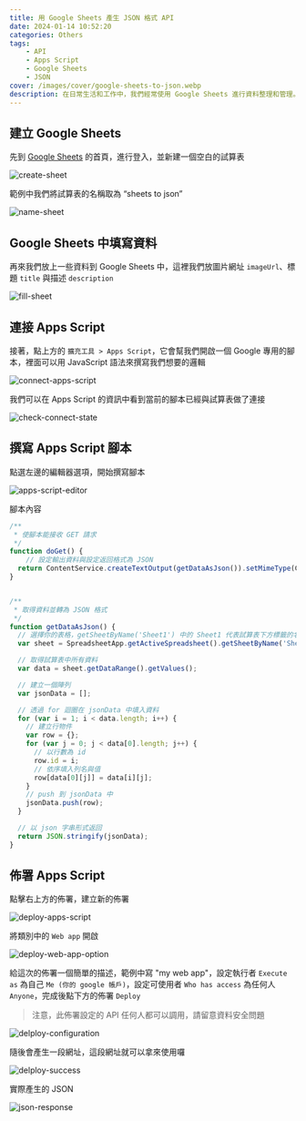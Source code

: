 ```yaml
---
title: 用 Google Sheets 產生 JSON 格式 API
date: 2024-01-14 10:52:20
categories: Others
tags:
    - API
    - Apps Script
    - Google Sheets
    - JSON
cover: /images/cover/google-sheets-to-json.webp
description: 在日常生活和工作中，我們經常使用 Google Sheets 進行資料整理和管理。但是，有沒有想過如何將這些資料變成可以方便地被其他程式或應用程序使用的API呢？ 本文將帶你了解如何利用 Google Sheets，輕鬆又快速地生成一個 API，使得你可以用 JSON 格式獲取你的資料。這樣的做法不僅簡化了資料分享的流程，還為開發者提供了更多應用的可能性。
---
```


## 建立 Google Sheets

先到 [Google Sheets](https://workspace.google.com/intl/zh-TW/products/sheets/) 的首頁，進行登入，並新建一個空白的試算表

![create-sheet](/images/posts/google-sheets-to-json/create-sheet.webp)

範例中我們將試算表的名稱取為 “sheets to json”

![name-sheet](/images/posts/google-sheets-to-json/name-sheet.webp)

## Google Sheets 中填寫資料

再來我們放上一些資料到 Google Sheets 中，這裡我們放圖片網址 `imageUrl`、標題 `title` 與描述 `description`

![fill-sheet](/images/posts/google-sheets-to-json/fill-sheet.webp)

## 連接 Apps Script

接著，點上方的 `擴充工具 > Apps Script`，它會幫我們開啟一個 Google 專用的腳本，裡面可以用 JavaScript 語法來撰寫我們想要的邏輯

![connect-apps-script](/images/posts/google-sheets-to-json/connect-apps-script.webp)

我們可以在 Apps Script 的資訊中看到當前的腳本已經與試算表做了連接

![check-connect-state](/images/posts/google-sheets-to-json/check-connect-state.webp)

## 撰寫 Apps Script 腳本

點選左邊的編輯器選項，開始撰寫腳本

![apps-script-editor](/images/posts/google-sheets-to-json/apps-script-editor.webp)

腳本內容

```javascript
/**
 * 使腳本能接收 GET 請求
 */
function doGet() {
    // 設定輸出資料與設定返回格式為 JSON
  return ContentService.createTextOutput(getDataAsJson()).setMimeType(ContentService.MimeType.JSON);
}


/**
 * 取得資料並轉為 JSON 格式
 */
function getDataAsJson() {
  // 選擇你的表格，getSheetByName('Sheet1') 中的 Sheet1 代表試算表下方標籤的名字，我們指定當前用的 Sheet1
  var sheet = SpreadsheetApp.getActiveSpreadsheet().getSheetByName('Sheet1');

  // 取得試算表中所有資料
  var data = sheet.getDataRange().getValues();

  // 建立一個陣列
  var jsonData = [];

  // 透過 for 迴圈在 jsonData 中填入資料
  for (var i = 1; i < data.length; i++) {
    // 建立行物件
    var row = {};
    for (var j = 0; j < data[0].length; j++) {
      // 以行數為 id
      row.id = i;
      // 依序填入列名與值
      row[data[0][j]] = data[i][j];
    }
    // push 到 jsonData 中
    jsonData.push(row);
  }

  // 以 json 字串形式返回
  return JSON.stringify(jsonData);
}
```

## 佈署 Apps Script

點擊右上方的佈署，建立新的佈署

![deploy-apps-script](/images/posts/google-sheets-to-json/deploy-apps-script.webp)

將類別中的 `Web app` 開啟

![deploy-web-app-option](/images/posts/google-sheets-to-json/deploy-web-app-option.webp)

給這次的佈署一個簡單的描述，範例中寫 "my web app"，設定執行者 `Execute as` 為自己 `Me (你的 google 帳戶)`，設定可使用者 `Who has access` 為任何人 `Anyone`，完成後點下方的佈署 `Deploy`

> 注意，此佈署設定的 API 任何人都可以調用，請留意資料安全問題

![delploy-configuration](/images/posts/google-sheets-to-json/delploy-configuration.webp)

隨後會產生一段網址，這段網址就可以拿來使用囉

![delploy-success](/images/posts/google-sheets-to-json/delploy-success.webp)

實際產生的 JSON

![json-response](/images/posts/google-sheets-to-json/json-response.webp)